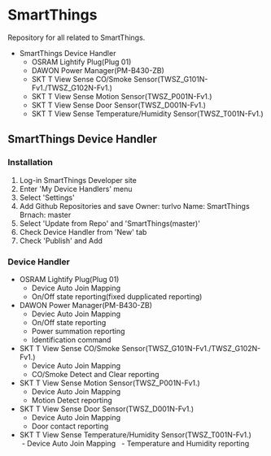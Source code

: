 # SmartThings

Repository for all related to SmartThings.
- SmartThings Device Handler
  - OSRAM Lightify Plug(Plug 01)
  - DAWON Power Manager(PM-B430-ZB)
  - SKT T View Sense CO/Smoke Sensor(TWSZ_G101N-Fv1./TWSZ_G102N-Fv1.)
  - SKT T View Sense Motion Sensor(TWSZ_P001N-Fv1.)
  - SKT T View Sense Door Sensor(TWSZ_D001N-Fv1.)
  - SKT T View Sense Temperature/Humidity Sensor(TWSZ_T001N-Fv1.)

  
  
## SmartThings Device Handler
### Installation
  1. Log-in SmartThings Developer site
  2. Enter 'My Device Handlers' menu
  3. Select 'Settings'
  4. Add Github Repositories and save
    Owner: turlvo
    Name: SmartThings
    Brnach: master
  5. Select 'Update from Repo' and 'SmartThings(master)'
  6. Check Device Handler from 'New' tab
  7. Check 'Publish' and Add


### Device Handler
 - OSRAM Lightify Plug(Plug 01)
      - Device Auto Join Mapping
      - On/Off state reporting(fixed dupplicated reporting)
 - DAWON Power Manager(PM-B430-ZB)
      - Deviec Auto Join Mapping
      - On/Off state reporting
      - Power summation reporting
      - Identification command
 - SKT T View Sense CO/Smoke Sensor(TWSZ_G101N-Fv1./TWSZ_G102N-Fv1.)
      - Device Auto Join Mapping
      - CO/Smoke Detect and Clear reporting
 - SKT T View Sense Motion Sensor(TWSZ_P001N-Fv1.)
      - Device Auto Join Mapping
      - Motion Detect reporting
 - SKT T View Sense Door Sensor(TWSZ_D001N-Fv1.)
      - Device Auto Join Mapping
      - Door contact reporting
 - SKT T View Sense Temperature/Humidity Sensor(TWSZ_T001N-Fv1.)
      - Device Auto Join Mapping
      - Temperature and Humidity reporting
  

  
